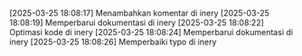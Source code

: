 [2025-03-25 18:08:17] Menambahkan komentar di inery
[2025-03-25 18:08:19] Memperbarui dokumentasi di inery
[2025-03-25 18:08:22] Optimasi kode di inery
[2025-03-25 18:08:24] Memperbarui dokumentasi di inery
[2025-03-25 18:08:26] Memperbaiki typo di inery
